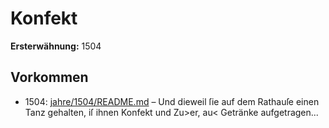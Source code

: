 # Konfekt

**Ersterwähnung:** 1504

## Vorkommen
- 1504: [jahre/1504/README.md](../jahre/1504/README.md) – Und dieweil ſie auf dem
Rathauſe einen Tanz gehalten, iſ ihnen Konfekt und
Zu>er, au< Getränke aufgetragen...

